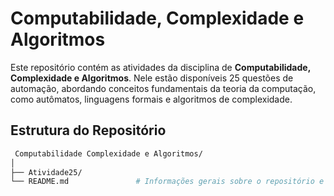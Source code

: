 # Computabilidade, Complexidade e Algoritmos

Este repositório contém as atividades da disciplina de **Computabilidade, Complexidade e Algoritmos**. Nele estão disponíveis 25 questões de automação, abordando conceitos fundamentais da teoria da computação, como autômatos, linguagens formais e algoritmos de complexidade.

## Estrutura do Repositório

```bash
 Computabilidade Complexidade e Algoritmos/
│            
├── Atividade25/ 
└── README.md               # Informações gerais sobre o repositório e sua estrutura



